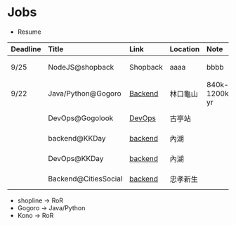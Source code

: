 # Jobs

* Resume

|Deadline| Title | Link | Location  | Note | $$$ | Req | 
|:---------|:---------|:--------|:-------|:--------|:----|:----|
|9/25|NodeJS@shopback| Shopback|  aaaa | bbbb | | NodeJS, 作業|
|9/22|Java/Python@Gogoro|[Backend](https://www.yourator.co/companies/Gogoro/jobs/2830) | 林口龜山 | 840k-1200k yr ||Java/Python|
||DevOps@Gogolook|[DevOps](https://www.yourator.co/companies/Whoscall/jobs/9382) |古亭站 |  |85k~120k|python/go, k8s, docker|
||backend@KKDay|[backend](https://www.yourator.co/companies/KKday/jobs/8102) |內湖 |  |60k~100k|not mentioned|
||DevOps@KKDay|[backend](https://www.yourator.co/companies/KKday/jobs/80992) |內湖 |  |N/A|not mentioned|
||Backend@CitiesSocial|[backend](https://www.yourator.co/companies/citiesocial/jobs/8805) | 忠孝新生 |  | N/A |not mentioned|

* shopline -> RoR
* Gogoro -> Java/Python
* Kono -> RoR

<!--||PHP@VeryBuy|[後端工程](https://www.yourator.co/companies/VeryBuy/jobs/1142) |民權西路/中山國小 | 可能類似ASAP/104情況 |40k~90k|sadad|-->
<!--||backend@KKDay|[backend](https://www.yourator.co/companies/KKday/jobs/8102) |內湖 |  |60k~100k|not mentioned|-->
<!--||Backend@17fit|[backend](https://www.yourator.co/companies/17FIT/jobs/7940) | 六張犁 |  | 70k~100kd |not mentioned|-->
<!--||SRE@Wemo|[devOps](https://www.yourator.co/companies/WeMo/jobs/5359) | 南京復興 |  | 850k~1200k |not mentioned|-->
<!--||backend@GoFrieght|[backend](https://www.yourator.co/companies/HardCoreTechnology/jobs/9278) | 行天宮/中山國中 |  |60k~80k|not mentioned|-->
